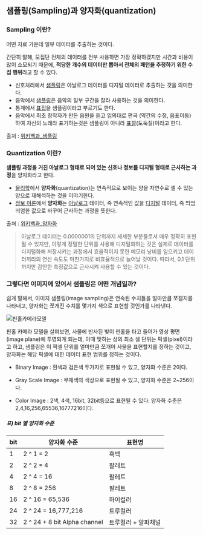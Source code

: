 ## 샘플링(Sampling)과 양자화(quantization)

### Sampling 이란?

어떤 자료 가운데 일부 데이터를 추출하는 것이다.

간단히 말해, 모집단 전체의 데이터를 전부 사용하면 가장 정확하겠지만 시간과 비용이 많이 소모되기 때문에, **적당한 개수의 데이터만 뽑아서 전체의 패턴을 추정하기 위한 수집 행위**라고 할 수 있다.

- 신호처리에서 [샘플링](https://ko.wikipedia.org/wiki/표본화)은 아날로그 데이터를 디지털 데이터로 추출하는 것을 의미한다.
- 음악에서 [샘플링](https://ko.wikipedia.org/wiki/샘플링_(음악))은 음악의 일부 구간을 잘라 사용하는 것을 의미한다.
- 통계에서 [표집](https://ko.wikipedia.org/wiki/표집)을 샘플링이라고 부르기도 한다.
- 음악에서 최초 창작자가 만든 음원을 듣고 임의대로 편곡 (약간의 수정, 음표이동) 하여 자신의 노래라 표기하는것은 샘플링이 아니라 [표절](https://ko.wikipedia.org/wiki/표절)(도둑질)이라고 한다.

출처 : [위키백과_샘플링](https://ko.wikipedia.org/wiki/샘플링)



### Quantization 이란?

**샘플링 과정을 거친 아날로그 형태로 되어 있는 신호나 정보를 디지털 형태로 근사하는 과정**을 양자화라고 한다. 

- [물리학](https://ko.wikipedia.org/wiki/물리학)에서 **양자화**(quantization)는 연속적으로 보이는 양을 자연수로 셀 수 있는 양으로 재해석하는 것을 이야기한다.
- [정보 이론](https://ko.wikipedia.org/wiki/정보_이론)에서 **양자화**는 [아날로그](https://ko.wikipedia.org/wiki/아날로그) 데이터, 즉 연속적인 값을 [디지털](https://ko.wikipedia.org/wiki/디지털) 데이터, 즉 띄엄띄엄한 값으로 바꾸어 근사하는 과정을 뜻한다.

출처 : [위키백과_양자화](https://ko.wikipedia.org/wiki/양자화)



> 아날로그 데이터는 0.0000001의 단위까지 세세한 부분들로서 매우 정확히 표현될 수 있지만, 이렇게 정밀한 단위를 사용해 디지털화하는 것은 실제로 데이터를 디지털화해 저장시키는 과정에서 효율적이지 못한 메모리 낭비를 일으키고 데이터끼리의 연산 속도도 마찬가지로 비효율적으로 늘어날 것이다. 따라서, 0.1 단위까지만 감안한 측정값으로 근사시켜 사용할 수 있는 것이다.



### 그렇다면 이미지에 있어서 샘플링은 어떤 개념일까?

쉽게 말해서, 이미지 샘플링(image sampling)은 연속된 수치들을 얼마만큼 쪼갤지를 나타내고, 양자화는 쪼개진 수치를 몇가지 색으로 표현할 것인가를 나타낸다.

![핀홀카메라모델](https://img1.daumcdn.net/thumb/R720x0.q80/?scode=mtistory2&fname=http%3A%2F%2Fcfile29.uf.tistory.com%2Fimage%2F17030D374EEF3DB709CD41)

핀홀 카메라 모델을 살펴보면, 사물에 반사된 빛이 핀홀을 타고 들어가 영상 평면(image plane)에 투영되게 되는데, 이때 맺히는 상의 최소 셀 단위는 픽셀(pixel)이라고 하고, 샘플링은 이 픽셀 단위를 얼마만큼 쪼개어 사물을 표현할지를 정하는 것이고, 양자화는 해당 픽셀에 대한 데이터 표현 범위를 정하는 것이다.

* Binary Image : 흰색과 검은색 두가지로 표현될 수 있고, 양자화 수준은 2이다.

* Gray Scale Image : 무채색의 색상으로 표현될 수 있고, 양자화 수준은 2~256이다.

* Color Image : 2색, 4색, 16bit, 32bit등으로 표현될 수 있다. 양자화 수준은 2,4,16,256,65536,16777216이다.

##### 표) bit 별 양자화 수준

| bit  | 양자화 수준                  | 표현명              |
| ---- | ---------------------------- | ------------------- |
| 1    | 2 ^ 1 = 2                    | 흑백                |
| 2    | 2 ^ 2 = 4                    | 팔레트              |
| 4    | 2 ^ 4 = 16                   | 팔레트              |
| 8    | 2 ^ 8 = 256                  | 팔레트              |
| 16   | 2 ^ 16 = 65,536              | 하이컬러            |
| 24   | 2 ^ 24 = 16,777,216          | 트루컬러            |
| 32   | 2 ^ 24 + 8 bit Alpha channel | 트루컬러 + 알파채널 |

